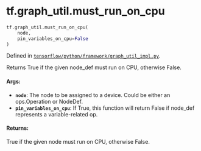 <div itemscope itemtype="http://developers.google.com/ReferenceObject">
<meta itemprop="name" content="tf.graph_util.must_run_on_cpu" />
<meta itemprop="path" content="Stable" />
</div>

# tf.graph_util.must_run_on_cpu

``` python
tf.graph_util.must_run_on_cpu(
    node,
    pin_variables_on_cpu=False
)
```



Defined in [`tensorflow/python/framework/graph_util_impl.py`](/code/stable/tensorflow/python/framework/graph_util_impl.py).

Returns True if the given node_def must run on CPU, otherwise False.

#### Args:

* <b>`node`</b>: The node to be assigned to a device. Could be either an ops.Operation
    or NodeDef.
* <b>`pin_variables_on_cpu`</b>: If True, this function will return False if node_def
    represents a variable-related op.


#### Returns:

True if the given node must run on CPU, otherwise False.